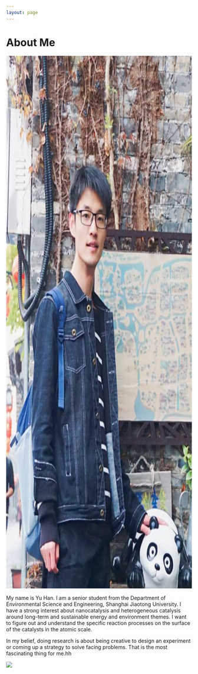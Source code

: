 ```yaml
---
layout: page
---
```


# About Me

<img src="/images/mmexport1523106791576.jpg" class="floatpic" width="1080" height="1440">

My name is Yu Han. I am a senior student from the Department of Environmental Science and Engineering, Shanghai Jiaotong University. I have a strong interest about nanocatalysis and heterogeneous catalysis around long-term and sustainable energy and environment themes. I want to figure out and understand the specific reaction processes on the surface of the catalysts in the atomic scale.

In my belief, doing research is about being creative to design an experiment or coming up a strategy to solve facing problems. That is the most fascinating thing for me.hh

<a href="https://clustrmaps.com/site/1ag4r"  title="Visit tracker"><img src="//www.clustrmaps.com/map_v2.png?d=MvhHO00ZE9hp8raVIDivRYz0fGHWC1UUmoPqHfEnodQ&cl=ffffff" /></a>







